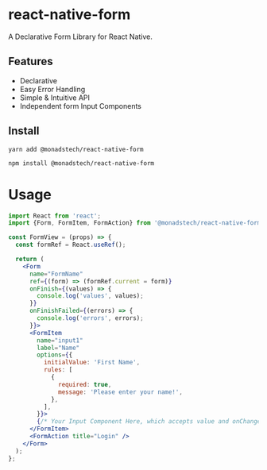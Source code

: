 # react-native-form

A Declarative Form Library for React Native.

## Features

- Declarative
- Easy Error Handling
- Simple & Intuitive API
- Independent form Input Components

## Install

```base
yarn add @monadstech/react-native-form
```

```base
npm install @monadstech/react-native-form
```

# Usage

```jsx
import React from 'react';
import {Form, FormItem, FormAction} from '@monadstech/react-native-form';

const FormView = (props) => {
  const formRef = React.useRef();

  return (
    <Form
      name="FormName"
      ref={(form) => (formRef.current = form)}
      onFinish={(values) => {
        console.log('values', values);
      }}
      onFinishFailed={(errors) => {
        console.log('errors', errors);
      }}>
      <FormItem
        name="input1"
        label="Name"
        options={{
          initialValue: 'First Name',
          rules: [
            {
              required: true,
              message: 'Please enter your name!',
            },
          ],
        }}>
        {/* Your Input Component Here, which accepts value and onChange props */}
      </FormItem>
      <FormAction title="Login" />
    </Form>
  );
};
```
